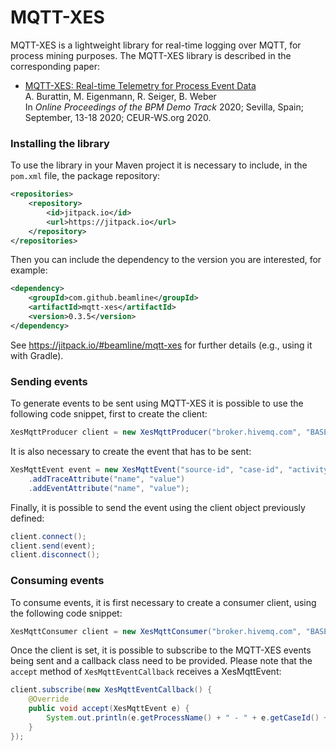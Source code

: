 # MQTT-XES

MQTT-XES is a lightweight library for real-time logging over MQTT, for process mining purposes. 
The MQTT-XES library is described in the corresponding paper:

- [MQTT-XES: Real-time Telemetry for Process Event Data](https://andrea.burattin.net/publications/2020-bpm-demo)  
A. Burattin, M. Eigenmann, R. Seiger, B. Weber  
In *Online Proceedings of the BPM Demo Track* 2020; Sevilla, Spain; September, 13-18 2020; CEUR-WS.org 2020.


### Installing the library

To use the library in your Maven project it is necessary to include, in the `pom.xml` file, the package repository:
```xml
<repositories>
    <repository>
        <id>jitpack.io</id>
        <url>https://jitpack.io</url>
    </repository>
</repositories>
```
Then you can include the dependency to the version you are interested, for example:
```xml
<dependency>
    <groupId>com.github.beamline</groupId>
    <artifactId>mqtt-xes</artifactId>
    <version>0.3.5</version>
</dependency>
```
See <https://jitpack.io/#beamline/mqtt-xes> for further details (e.g., using it with Gradle).


### Sending events

To generate events to be sent using MQTT-XES it is possible to use the following code snippet, first to create the client:
```java
XesMqttProducer client = new XesMqttProducer("broker.hivemq.com", "BASE");
```
It is also necessary to create the event that has to be sent:
```java
XesMqttEvent event = new XesMqttEvent("source-id", "case-id", "activity")
    .addTraceAttribute("name", "value")
    .addEventAttribute("name", "value");
```
Finally, it is possible to send the event using the client object previously defined:
```java
client.connect();
client.send(event);
client.disconnect();
```

### Consuming events

To consume events, it is first necessary to create a consumer client, using the following code snippet:
```java
XesMqttConsumer client = new XesMqttConsumer("broker.hivemq.com", "BASE");
```
Once the client is set, it is possible to subscribe to the MQTT-XES events being sent and a callback class need to be provided. Please note that the `accept` method of `XesMqttEventCallback` receives a XesMqttEvent:
```java
client.subscribe(new XesMqttEventCallback() {
    @Override
    public void accept(XesMqttEvent e) {
        System.out.println(e.getProcessName() + " - " + e.getCaseId() + " - " + e.getActivityName());
    }
});
```